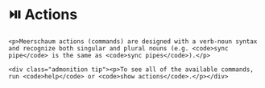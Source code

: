 # ⏯️ Actions

<link rel="stylesheet" type="text/css" href="/assets/css/grid.css" />

<div class="grid-container center">

  <div class="grid-child">

    <p>Meerschaum actions (commands) are designed with a verb-noun syntax and recognize both singular and plural nouns (e.g. <code>sync pipe</code> is the same as <code>sync pipes</code>).</p>

  </div>

  <div class="grid-child">

    <div class="admonition tip"><p>To see all of the available commands, run <code>help</code> or <code>show actions</code>.</p></div>

  </div>

</div>
